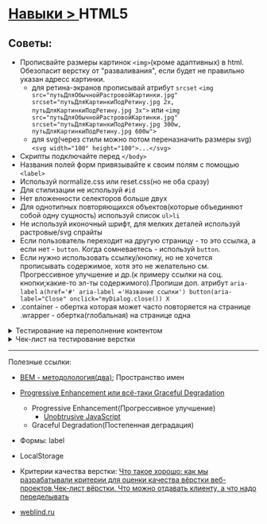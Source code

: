 # [Навыки > ](../teach.md)HTML5
## Советы:
* Прописвайте размеры картинок `<img>`(кроме адаптивных) в html. Обезопасит верстку от "разваливания", если будет не правильно указан адресс картинки. 
    * для ретина-экранов прописывай атрибут `srcset`
        `<img src="путьДляОбычнойРастровойКартинки.jpg" srcset="путьДляКартинкиПодРетину.jpg 2x, путьДляКартинкиПодРетину.jpg 3x">`
        или
        `<img src="путьДляОбычнойРастровойКартинки.jpg" srcset="путьДляКартинкиПодРетину.jpg 300w, путьДляКартинкиПодРетину.jpg 600w">`
    * для svg(через стили можно потом переназначить размеры svg)
        `<svg width="100" height="100">...</svg>`
* Скрипты подключайте перед `</body>`
* Названия полей форм привязывайте к своим полям с помощью `<label>`
* Используй normalize.css или reset.css(но не оба сразу)
* Для стилизации не используй `#id`
* Нет вложенности селекторов больше двух
* Для однотипных повторяющихся объектов(которые объединяют собой одну сущность) используй список `ul>li`
* Не используй иконочный шрифт, для мелких деталей используй растровые/svg спрайты
* Если пользователь переходит на другую страницу - то это ссылка, а если нет - `button`. Когда сомневаетесь - используй `button`.
* Если нужно использовать ссылку/кнопку, но не хочется прописывать содержимое, хотя это не желательно см. Прогрессивное улучшение и др.(к примеру ссылки на соц. кнопки;какие-то эл-ты содержимого).Пропиши доп. атрибут `aria-label`
`
a(href='#' aria-label ='Название ссылки')
button(aria-label="Close" onclick="myDialog.close()) X
`
* .container - обертка которая может часто повторяется на странице
  .wrapper - обертка(глобальная) на странице одна
<details>
    <summary>
        Тестирование на переполнение контентом
    </summary>
* Не используй `tabindex` больше 0. Только 0 или меньше.`tabindex="0"`
Можно производить тестирование в ручном режиме: в инспекторе/элементс(CTRL+SHIFT+C) вставлять в элементы текст или копировать существующий. Либо ввести в консоль(CTRL+I): `document.body.contentEditable = true` . Затем тыкая курсором по тексту вводить его на сайте.
Можно копировать не только текст, но какие-то блоки оформления. Сетка не должна ломаться при переполнении.
</details>

<details>
    <summary>
        Чек-лист на тестирование верстки
    </summary>
    
[](https://frontendchecklist.io/)
[](https://github.com/thedaviddias/Front-End-Checklist)
[](https://habr.com/ru/post/114256/)
[](https://habr.com/ru/post/319664/)
</details>  

---
Полезные ссылки:
* [BEM - методолология](https://ru.bem.info/)[(два)](https://ru.bem.info/); Пространство имен

* [Progressive Enhancement или всё-таки Graceful Degradation](https://habrahabr.ru/post/157115/)
    * Progressive Enhancement(Прогрессивное улучшение)
        * [Unobtrusive JavaScript](https://habrahabr.ru/post/25991/)
    * Graceful Degradation(Постепенная деградация)
* Формы:
    label
* LocalStorage
* Критерии качества верстки: [Что такое хорошо: как мы разрабатывали критерии для оценки качества вёрстки веб-проектов](https://habrahabr.ru/company/htmlacademy/blog/254171/),[Чек-лист вёрстки. Что можно отдавать клиенту, а что надо переделывать](https://habrahabr.ru/post/114256/) 
* [weblind.ru](https://weblind.ru/)
